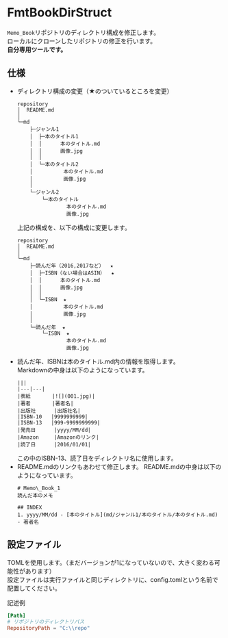 # FmtBookDirStruct

`Memo_Book`リポジトリのディレクトリ構成を修正します。  
ローカルにクローンしたリポジトリの修正を行います。  
**自分専用ツールです。**

## 仕様
* ディレクトリ構成の変更（★のついているところを変更）
    ```
    repository
    │  README.md
    │
    └─md
        ├─ジャンル1
        │  ├─本のタイトル1
        │  │      本のタイトル.md
        │  │      画像.jpg
        │  │
        │  └─本のタイトル2
        │          本のタイトル.md
        │          画像.jpg
        │
        └─ジャンル2
            └─本のタイトル
                    本のタイトル.md
                    画像.jpg
    ```
    上記の構成を、以下の構成に変更します。
    ```
    repository
    │  README.md
    │
    └─md
        ├─読んだ年（2016,2017など）  ★
        │  ├─ISBN（ない場合はASIN）  ★
        │  │      本のタイトル.md
        │  │      画像.jpg
        │  │
        │  └─ISBN  ★
        │          本のタイトル.md
        │          画像.jpg
        │
        └─読んだ年  ★
            └─ISBN  ★
                    本のタイトル.md
                    画像.jpg
    ```
* 読んだ年、ISBNは本のタイトル.md内の情報を取得します。  
Markdownの中身は以下のようになっています。
    ```
    |||
    |---|---|
    |表紙       |![](001.jpg)|
    |著者       |著者名|
    |出版社      |出版社名|
    |ISBN-10   |9999999999|
    |ISBN-13   |999-9999999999|
    |発売日      |yyyy/MM/dd|
    |Amazon     |Amazonのリンク|
    |読了日      |2016/01/01|
    ```
    この中のISBN-13、読了日をディレクトリ名に使用します。  
* README.mdのリンクもあわせて修正します。
README.mdの中身は以下のようになっています。
    ```
    # Memo\_Book_1
    読んだ本のメモ
    
    ## INDEX
    1. yyyy/MM/dd - [本のタイトル](md/ジャンル1/本のタイトル/本のタイトル.md) - 著者名
    
    ```

## 設定ファイル
TOMLを使用します。（まだバージョンが1になっていないので、大きく変わる可能性があります）  
設定ファイルは実行ファイルと同じディレクトリに、config.tomlという名前で配置してください。  

記述例
```toml
[Path]
# リポジトリのディレクトリパス
RepositoryPath = "C:\\repo"
```